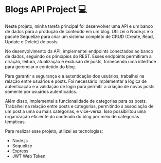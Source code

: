 <h1>Blogs API Project 💻</h1>

Neste projeto, minha tarefa principal foi desenvolver uma API e um banco de dados para a produção de conteúdo em um blog. Utilizei o Node.js e o pacote Sequelize para criar um sistema completo de CRUD (Create, Read, Update e Delete) de posts.

No desenvolvimento da API, implementei endpoints conectados ao banco de dados, seguindo os princípios do REST. Esses endpoints permitiram a criação, leitura, atualização e exclusão de posts, fornecendo uma interface para gerenciar o conteúdo do blog.

Para garantir a segurança e a autenticação dos usuários, trabalhei na relação entre usuários e posts. Foi necessário implementar a lógica de autenticação e a validação de login para permitir a criação de novos posts somente por usuários autenticados.

Além disso, implementei a funcionalidade de categorias para os posts. Trabalhei na relação entre posts e categorias, permitindo a associação de um post a uma ou mais categorias, e vice-versa. Isso possibilitou uma organização eficiente do conteúdo do blog por meio de categorias temáticas.

Para realizar esse projeto, utilizei as tecnologias:

<ul>
  <li>Node.js</li>
  <li>Sequelize</li>
  <li>Express</li>
  <li>JWT Web Token</li>
</ul>
